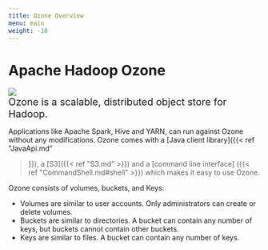 ```yaml
---
title: Ozone Overview
menu: main
weight: -10
---
```

<!---
  Licensed to the Apache Software Foundation (ASF) under one or more
  contributor license agreements.  See the NOTICE file distributed with
  this work for additional information regarding copyright ownership.
  The ASF licenses this file to You under the Apache License, Version 2.0
  (the "License"); you may not use this file except in compliance with
  the License.  You may obtain a copy of the License at

      http://www.apache.org/licenses/LICENSE-2.0

  Unless required by applicable law or agreed to in writing, software
  distributed under the License is distributed on an "AS IS" BASIS,
  WITHOUT WARRANTIES OR CONDITIONS OF ANY KIND, either express or implied.
  See the License for the specific language governing permissions and
  limitations under the License.
-->

# Apache Hadoop Ozone

<img src="ozone-usage.png" style="max-width: 100%;"/>

<div class="alert alert-success" style="font-size: 140%" role="alert">Ozone is a scalable, distributed object store for Hadoop.</div>

Applications like
Apache Spark, Hive and YARN, can run against Ozone without any
modifications. Ozone comes with a [Java client library]({{< ref "JavaApi.md"
>}}), a [S3]({{< ref "S3.md" >}}) and a  [command line interface]
({{< ref "CommandShell.md#shell" >}})  which makes it easy to use Ozone.

Ozone consists of volumes, buckets, and Keys:

* Volumes are similar to user accounts. Only administrators can create or delete volumes.
* Buckets are similar to directories. A bucket can contain any number of keys,  but buckets cannot contain other buckets.
* Keys are similar to files. A bucket can contain any number of keys.

</div>
